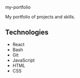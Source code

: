 my-portfolio

My portfolio of projects and skills.

## Technologies

*   React
*   Bash
*   Git
*   JavaScript
*   HTML
*   CSS
